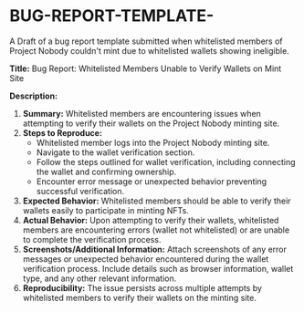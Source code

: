 # BUG-REPORT-TEMPLATE-
A Draft of a bug report template submitted when whitelisted members of Project Nobody couldn't mint due to whitelisted wallets showing ineligible.

**Title:** Bug Report: Whitelisted Members Unable to Verify Wallets on Mint Site

**Description:**
1. **Summary:** Whitelisted members are encountering issues when attempting to verify their wallets on the Project Nobody minting site.
2. **Steps to Reproduce:**
   - Whitelisted member logs into the Project Nobody minting site.
   - Navigate to the wallet verification section.
   - Follow the steps outlined for wallet verification, including connecting the wallet and confirming ownership.
   - Encounter error message or unexpected behavior preventing successful verification.
3. **Expected Behavior:** Whitelisted members should be able to verify their wallets easily to participate in minting NFTs.
4. **Actual Behavior:** Upon attempting to verify their wallets, whitelisted members are encountering errors (wallet not whitelisted) or are unable to complete the verification process.
5. **Screenshots/Additional Information:** Attach screenshots of any error messages or unexpected behavior encountered during the wallet verification process. Include details such as browser information, wallet type, and any other relevant information.
6. **Reproducibility:** The issue persists across multiple attempts by whitelisted members to verify their wallets on the minting site.
